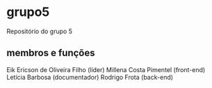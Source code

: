 # grupo5
Repositório do grupo 5
## membros e funções
Eik Ericson de Oliveira Filho (líder)
Millena Costa Pimentel (front-end)
Letícia Barbosa (documentador)
Rodrigo Frota (back-end)
